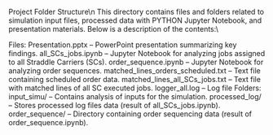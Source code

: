 Project Folder Structure\n
This directory contains files and folders related to simulation input files, processed data with PYTHON Jupyter Notebook, and presentation materials. Below is a description of the contents:\\

Files:
Presentation.pptx – PowerPoint presentation summarizing key findings.
all_SCs_jobs.ipynb – Jupyter Notebook for analyzing jobs assigned to all Straddle Carriers (SCs).
order_sequence.ipynb – Jupyter Notebook for analyzing order sequences.
matched_lines_orders_scheduled.txt – Text file containing scheduled order data.
matched_lines_all_SCs_jobs.txt – Text file with matched lines of all SC executed jobs.
logger_all.log – Log file
Folders:
input_simu/ – Contains analysis of inputs for the simulation.
processed_log/ – Stores processed log files data (result of all_SCs_jobs.ipynb).
order_sequence/ – Directory containing order sequencing data (result of order_sequence.ipynb).
